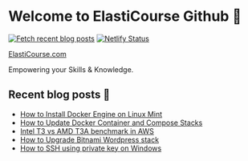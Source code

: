 # Welcome to ElastiCourse Github 👋

[![Fetch recent blog posts](https://github.com/ElastiCourse/ElastiCourse/actions/workflows/fetch-recent-blog-posts.yml/badge.svg)](https://github.com/ElastiCourse/ElastiCourse/actions/workflows/fetch-recent-blog-posts.yml)
[![Netlify Status](https://api.netlify.com/api/v1/badges/40e6bfc0-e773-4e59-95a8-bacf6684756e/deploy-status)](https://app.netlify.com/sites/elasticourse-stack/deploys)


[ElastiCourse.com](https://www.elasticourse.com)

Empowering your Skills & Knowledge.

## Recent blog posts 📝

<!-- FEED-START -->
- [How to Install Docker Engine on Linux Mint](https://www.elasticourse.com/how-to-install-docker-engine-on-linux-mint/)
- [How to Update Docker Container and Compose Stacks](https://www.elasticourse.com/how-to-update-docker-container-and-compose-stacks/)
- [Intel T3 vs AMD T3A benchmark in AWS](https://www.elasticourse.com/intel-t3-vs-amd-t3a-benchmark-in-aws/)
- [How to Upgrade Bitnami Wordpress stack](https://www.elasticourse.com/how-to-upgrade-bitnami-wordpress-stack/)
- [How to SSH using private key on Windows](https://www.elasticourse.com/how-to-ssh-using-private-key-on-windows/)
<!-- FEED-END -->
